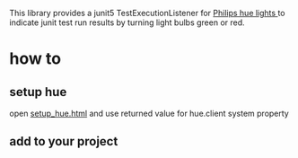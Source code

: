
This library provides a junit5 TestExecutionListener for [Philips hue lights ](https://www2.meethue.com/en-us) to indicate junit test run results by turning light bulbs green or red.

# how to
## setup hue
open [setup_hue.html](setup_hue.html) and use returned value for hue.client system property
## add to your project

